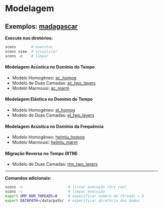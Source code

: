 Modelagem
=========

Exemplos: [madagascar](m8r)
---------------------------

**Execute nos diretórios:**
```python
scons       # executar
scons view  # vizualizar
scons -c    # limpar
```



#### Modelagem Acústica no Domínio do Tempo

- Modelo Homogêneo: [ac_homog](m8r/ac_homog)
- Modelo de Duas Camadas: [ac_two_layers](m8r/ac_two_layers)
- Modelo Marmousi: [ac_marm](m8r/ac_marm)


#### Modelagem Elástica no Domínio do Tempo

- Modelo Homogêneo: [el_homog](m8r/el_homog)
- Modelo de Duas Camadas: [el_two_layers](m8r/el_two_layers)

#### Modelagem Acústica no Domínio da Frequência

- Modelo Homogêneo: [helmlu_homog](m8r/helmlu_homog)
- Modelo Marmousi: [helmlu_marm](m8r/helmlu_marm)

#### Migração Reversa no Tempo (RTM)

- Modelo de Duas Camadas: [rtm_two_layers](m8r/rtm_two_layers)

-------------------------

**Comandos adicionais:**
```bash
scons -n                     # listar execução (dry run)
scons -c                     # limpar execução
export OMP_NUM_THREADS=8     # especificar número de threads = 8
export DATAPATH=/data/path/  # especificar diretório dos dados
```
